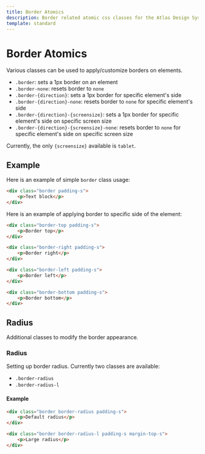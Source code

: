 ```yaml
---
title: Border Atomics
description: Border related atomic css classes for the Atlas Design System
template: standard
---
```


# Border Atomics

Various classes can be used to apply/customize borders on elements.

- `.border`: sets a 1px border on an element
- `.border-none`: resets border to `none`
- `.border-{direction}`: sets a 1px border for specific element's side
- `.border-{direction}-none`: resets border to `none` for specific element's side
- `.border-{direction}-{screensize}`: sets a 1px border  for specific element's side on specific screen size
- `.border-{direction}-{screensize}-none`: resets border to `none` for specific element's side on specific screen size

Currently, the only `{screensize}` available is `tablet`.

## Example

Here is an example of simple `border` class usage:

```html
<div class="border padding-s">
	<p>Text block</p>
</div>
```

Here is an example of applying border to specific side of the element:

```html
<div class="border-top padding-s">
	<p>Border top</p>
</div>

<div class="border-right padding-s">
	<p>Border right</p>
</div>

<div class="border-left padding-s">
	<p>Border left</p>
</div>

<div class="border-bottom padding-s">
	<p>Border bottom</p>
</div>
```

## Radius

Additional classes to modify the border appearance.

### Radius

Setting up border radius. Currently two classes are available:

- `.border-radius`
- `.border-radius-l`

#### Example

```html
<div class="border border-radius padding-s">
	<p>Default radius</p>
</div>

<div class="border border-radius-l padding-s margin-top-s">
	<p>Large radius</p>
</div>
```
